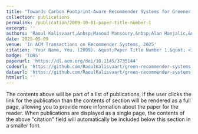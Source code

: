 ```yaml
---
title: "Towards Carbon Footprint-Aware Recommender Systems for Greener Item Recommendation"
collection: publications
permalink: /publication/2009-10-01-paper-title-number-1
excerpt: ''
authors: 'Raoul Kalisvaart,&nbsp;Masoud Mansoury,&nbsp;Alan Hanjalic,&nbsp;Elvin Isufi'
date: 2025-05-09
venue: 'In ACM Transactions on Recommender Systems, 2025'
citation: 'Your Name, You. (2009). &quot;Paper Title Number 1.&quot; <i>Journal 1</i>. 1(1).'
badge: 'TORS'
paperurl: 'https://dl.acm.org/doi/10.1145/3735144'
codeurl: 'https://github.com/RaoulKalisvaart/green-recommender-systems'
dataurl: 'https://github.com/RaoulKalisvaart/green-recommender-systems'
htmlurl: ''
---
```


The contents above will be part of a list of publications, if the user clicks the link for the publication than the contents of section will be rendered as a full page, allowing you to provide more information about the paper for the reader. When publications are displayed as a single page, the contents of the above "citation" field will automatically be included below this section in a smaller font.
